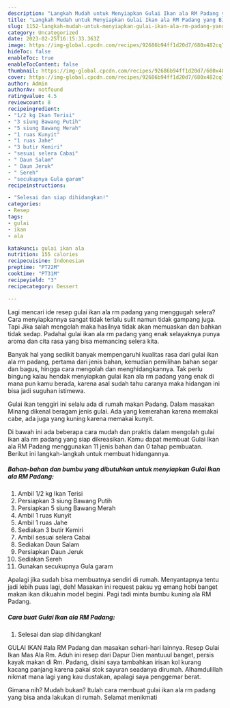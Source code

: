 ```yaml
---
description: "Langkah Mudah untuk Menyiapkan Gulai Ikan ala RM Padang yang Bikin Ngiler "
title: "Langkah Mudah untuk Menyiapkan Gulai Ikan ala RM Padang yang Bikin Ngiler "
slug: 1152-langkah-mudah-untuk-menyiapkan-gulai-ikan-ala-rm-padang-yang-bikin-ngiler
category: Uncategorized
date: 2023-02-25T16:15:33.363Z
image: https://img-global.cpcdn.com/recipes/92686b94ff1d20d7/680x482cq70/gulai-ikan-ala-rm-padang-foto-resep-utama.jpg
hideToc: false
enableToc: true
enableTocContent: false
thumbnail: https://img-global.cpcdn.com/recipes/92686b94ff1d20d7/680x482cq70/gulai-ikan-ala-rm-padang-foto-resep-utama.jpg
cover: https://img-global.cpcdn.com/recipes/92686b94ff1d20d7/680x482cq70/gulai-ikan-ala-rm-padang-foto-resep-utama.jpg
author: Admin
authorAv: notfound
ratingvalue: 4.5
reviewcount: 8
recipeingredient:
- "1/2 kg Ikan Terisi"
- "3 siung Bawang Putih"
- "5 siung Bawang Merah"
- "1 ruas Kunyit"
- "1 ruas Jahe"
- "3 butir Kemiri"
- "sesuai selera Cabai"
- " Daun Salam"
- " Daun Jeruk"
- " Sereh"
- "secukupnya Gula garam"
recipeinstructions:

- "Selesai dan siap dihidangkan!"
categories:
- Resep
tags:
- gulai
- ikan
- ala

katakunci: gulai ikan ala 
nutrition: 155 calories
recipecuisine: Indonesian
preptime: "PT22M"
cooktime: "PT31M"
recipeyield: "3"
recipecategory: Dessert

---
```



Lagi mencari ide resep gulai ikan ala rm padang yang menggugah selera? Cara menyiapkannya sangat tidak terlalu sulit namun tidak gampang juga. Tapi Jika salah mengolah maka hasilnya tidak akan memuaskan dan bahkan tidak sedap. Padahal gulai ikan ala rm padang yang enak selayaknya punya aroma dan cita rasa yang bisa memancing selera kita.


Banyak hal yang sedikit banyak mempengaruhi kualitas rasa dari gulai ikan ala rm padang, pertama dari jenis bahan, kemudian pemilihan bahan segar dan bagus, hingga cara mengolah dan menghidangkannya. Tak perlu bingung kalau hendak menyiapkan gulai ikan ala rm padang yang enak di mana pun kamu berada, karena asal sudah tahu caranya maka hidangan ini bisa jadi suguhan istimewa.

Gulai ikan tenggiri ini selalu ada di rumah makan Padang. Dalam masakan Minang dikenal beragam jenis gulai. Ada yang kemerahan karena memakai cabe, ada juga yang kuning karena memakai kunyit.


Di bawah ini ada beberapa cara mudah dan praktis dalam mengolah gulai ikan ala rm padang yang siap dikreasikan. Kamu dapat membuat Gulai Ikan ala RM Padang menggunakan 11 jenis bahan dan 0 tahap pembuatan. Berikut ini langkah-langkah untuk membuat hidangannya.

<!--inarticleads1-->

##### Bahan-bahan dan bumbu yang dibutuhkan untuk menyiapkan Gulai Ikan ala RM Padang:

1. Ambil 1/2 kg Ikan Terisi
1. Persiapkan 3 siung Bawang Putih
1. Persiapkan 5 siung Bawang Merah
1. Ambil 1 ruas Kunyit
1. Ambil 1 ruas Jahe
1. Sediakan 3 butir Kemiri
1. Ambil sesuai selera Cabai
1. Sediakan  Daun Salam
1. Persiapkan  Daun Jeruk
1. Sediakan  Sereh
1. Gunakan secukupnya Gula garam


Apalagi jika sudah bisa membuatnya sendiri di rumah. Menyantapnya tentu jadi lebih puas lagi, deh! Masakan ini request paksu yg emang hobi banget makan ikan dikuahin model begini. Pagi tadi minta bumbu kuning ala RM Padang. 

<!--inarticleads2-->

##### Cara buat Gulai Ikan ala RM Padang:


1. Selesai dan siap dihidangkan!

GULAI IKAN #ala RM Padang dan masakan sehari-hari lainnya. Resep Gulai Ikan Mas Ala Rm. Aduh ini resep dari Dapur Dien mantuuul banget, persis kayak makan di Rm. Padang, disini saya tambahkan irisan kol kurang kacang panjang karena pakai stok sayuran seadanya dirumah. Alhamdulillah nikmat mana lagi yang kau dustakan, apalagi saya penggemar berat. 

Gimana nih? Mudah bukan? Itulah cara membuat gulai ikan ala rm padang yang bisa anda lakukan di rumah. Selamat menikmati

